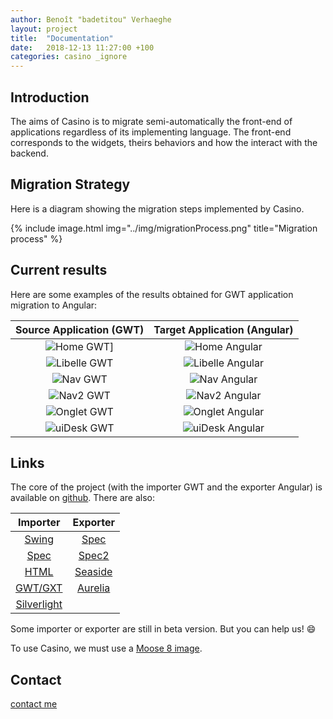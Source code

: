 ```yaml
---
author: Benoît "badetitou" Verhaeghe
layout: project
title:  "Documentation"
date:   2018-12-13 11:27:00 +100
categories: casino _ignore
---
```


## Introduction

The aims of Casino is to migrate semi-automatically the front-end of applications regardless of its implementing language.
The front-end corresponds to the widgets, theirs behaviors and how the interact with the backend.

## Migration Strategy

Here is a diagram showing the migration steps implemented by Casino.

{% include image.html
            img="../img/migrationProcess.png"
            title="Migration process"
%}

## Current results

Here are some examples of the results obtained for GWT application migration to Angular:

|          Source Application (GWT)          |            Target Application (Angular)            |
| :----------------------------------------: | :------------------------------------------------: |
|   ![Home GWT](../img/cmp/gwt/home.png)]    |    ![Home Angular](../img/cmp/angular/home.png)    |
| ![Libelle GWT](../img/cmp/gwt/libelle.png) | ![Libelle Angular](../img/cmp/angular/libelle.png) |
|     ![Nav GWT](../img/cmp/gwt/nav.png)     |     ![Nav Angular](../img/cmp/angular/nav.png)     |
|    ![Nav2 GWT](../img/cmp/gwt/nav2.png)    |    ![Nav2 Angular](../img/cmp/angular/nav2.png)    |
|  ![Onglet GWT](../img/cmp/gwt/onglet.png)  |  ![Onglet Angular](../img/cmp/angular/onglet.png)  |
|  ![uiDesk GWT](../img/cmp/gwt/uiDesk.png)  |  ![uiDesk Angular](../img/cmp/angular/uiDesk.png)  |

## Links

The core of the project (with the importer GWT and the exporter Angular) is available on [github](https://github.com/badetitou/Casino).
There are also:

|                                Importer                                 |                            Exporter                             |
| :---------------------------------------------------------------------: | :-------------------------------------------------------------: |
|       [Swing](https://github.com/badetitou/Casino-Swing-Importer)       |    [Spec](https://github.com/badetitou/Casino-Spec-Exporter)    |
|        [Spec](https://github.com/badetitou/Casino-Spec-Importer)        |   [Spec2](https://github.com/badetitou/Casino-Spec2-Exporter)   |
|        [HTML](https://github.com/badetitou/Casino-HTML-Importer)        | [Seaside](https://github.com/badetitou/Casino-Seaside-Exporter) |
|       [GWT/GXT](https://github.com/badetitou/Casino-GWT-Importer)       | [Aurelia](https://github.com/badetitou/Casino-Aurelia-Exporter) |
| [Silverlight](https://github.com/badetitou/Casino-Silverlight-Importer) |                                                                 |


Some importer or exporter are still in beta version. But you can help us! :smile:

To use Casino, we must use a [Moose 8 image](https://moosetechnology.github.io/moose-wiki/Beginners/InstallMoose.html).

## Contact

[contact me](mailto:badetitou@gmail.com)
